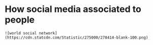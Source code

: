 # How social media associated to people
    ![world social network](https://cdn.statcdn.com/Statistic/275000/278414-blank-100.png)
